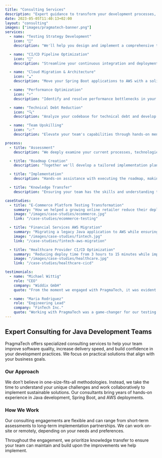 ```yaml
---
title: "Consulting Services"
description: "Expert guidance to transform your development processes, testing strategies, and software delivery capabilities"
date: 2023-05-05T11:40:13+02:00
layout: "consulting"
images: ["images/pragmatech-banner.png"]
services:
  - name: "Testing Strategy Development"
    icon: "🧪"
    description: "We'll help you design and implement a comprehensive testing strategy that balances speed and reliability, leveraging the right tools and approaches for your specific needs."

  - name: "CI/CD Pipeline Optimization"
    icon: "🔄"
    description: "Streamline your continuous integration and deployment processes to deliver software faster and with more confidence through automated quality checks."

  - name: "Cloud Migration & Architecture"
    icon: "☁️"
    description: "Move your Spring Boot applications to AWS with a solid architecture that provides scalability, security, and cost optimization."

  - name: "Performance Optimization"
    icon: "⚡"
    description: "Identify and resolve performance bottlenecks in your Java applications, improving response times and reducing resource consumption."

  - name: "Technical Debt Reduction"
    icon: "🔍"
    description: "Analyze your codebase for technical debt and develop a pragmatic plan to address the most critical issues while maintaining delivery momentum."

  - name: "Team Upskilling"
    icon: "📈"
    description: "Elevate your team's capabilities through hands-on mentoring, pairing sessions, and targeted knowledge transfer focused on modern Java development practices."

process:
  - title: "Assessment"
    description: "We deeply examine your current processes, technologies, and pain points to create a baseline."

  - title: "Roadmap Creation"
    description: "Together we'll develop a tailored implementation plan with clear objectives and measurable goals."

  - title: "Implementation"
    description: "Hands-on assistance with executing the roadmap, making adjustments as needed based on early results."

  - title: "Knowledge Transfer"
    description: "Ensuring your team has the skills and understanding to maintain and build upon the improvements."

caseStudies:
  - title: "E-Commerce Platform Testing Transformation"
    summary: "How we helped a growing online retailer reduce their deployment issues by 85% through a comprehensive testing strategy."
    image: "/images/case-studies/ecommerce.jpg"
    link: "/case-studies/ecommerce-testing"

  - title: "Financial Services AWS Migration"
    summary: "Migrating a legacy Java application to AWS while ensuring security compliance and improving deployment speed."
    image: "/images/case-studies/fintech.jpg"
    link: "/case-studies/fintech-aws-migration"

  - title: "Healthcare Provider CI/CD Optimization"
    summary: "Reducing deploy time from 3 hours to 15 minutes while improving reliability for a critical healthcare application."
    image: "/images/case-studies/healthcare.jpg"
    link: "/case-studies/healthcare-cicd"

testimonials:
  - name: "Michael Wittig"
    role: "CEO"
    company: "Widdix GmbH"
    quote: "From the moment we engaged with PragmaTech, it was evident that their team was committed to delivering excellence. The implementation of their software has significantly enhanced our acceptance test suite, streamlining processes, and boosting efficiency. What used to be a cumbersome and time-consuming task has now become seamless and effortless, thanks to PragmaTech's innovative approach."

  - name: "Maria Rodriguez"
    role: "Engineering Lead"
    company: "FinTech Inc."
    quote: "Working with PragmaTech was a game-changer for our testing practices. We've reduced bugs in production by 70% and our developers are much more confident with each release."
---
```


## Expert Consulting for Java Development Teams

PragmaTech offers specialized consulting services to help your team improve software quality, increase delivery speed, and build confidence in your development practices. We focus on practical solutions that align with your business goals.

### Our Approach

We don't believe in one-size-fits-all methodologies. Instead, we take the time to understand your unique challenges and work collaboratively to implement sustainable solutions. Our consultants bring years of hands-on experience in Java development, Spring Boot, and AWS deployments.

### How We Work

Our consulting engagements are flexible and can range from short-term assessments to long-term implementation partnerships. We can work on-site or remotely, depending on your needs and preferences.

Throughout the engagement, we prioritize knowledge transfer to ensure your team can maintain and build upon the improvements we help implement.
